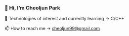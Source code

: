 ### 👋 Hi, I’m Cheoljun Park

🤔 Technologies of interest and currently learning ->  C/C++

📫 How to reach me -> cheoljun99@gmail.com
<!--
⚡ Fun fact: https://www.dbpia.co.kr/journal/articleDetail?nodeId=NODE11227810

[![Hits](https://hits.seeyoufarm.com/api/count/incr/badge.svg?url=https%3A%2F%2Fgithub.com%2Fcheoljun99&count_bg=%2379C83D&title_bg=%23555555&icon=&icon_color=%23E7E7E7&title=hits&edge_flat=false)](https://hits.seeyoufarm.com)
🌱 광운대학교 컴퓨터정보공학부 정보공학전공 (2018.03.01 ~ 2024.02.26 졸업)

🌱 대한민국 육군 전술C4I운용/정비병 (Linux 서버관리) (2020.06.01 ~ 2021.12.01 전역)

🌱 한국정보기술연구원 화이트햇 스쿨 1기 (2023.09.01 ~ 2024.03.22 수료)

🌱 한국정보기술연구원 Best of Best 13기 보안제품개발트랙 (2024.07.01 ~ )

⚡ 자격증 -> 정보처리기사, OPIC (IM1)-->


<!--
**cheoljun99/cheoljun99** is a ✨ _special_ ✨ repository because its `README.md` (this file) appears on your GitHub profile.

Here are some ideas to get you started:

- 🔭 I’m currently working on ...
- 🌱 I’m currently learning ...
- 👯 I’m looking to collaborate on ...
- 🤔 I’m looking for help with ...
- 💬 Ask me about ...
- 📫 How to reach me: ...
- 😄 Pronouns: ...
- ⚡ Fun fact: ...
- 📮
- ![Top Langs](https://github-readme-stats.vercel.app/api/top-langs/?username=cheoljun99&layout=compact&theme=demo)
- [![Hits](https://hits.seeyoufarm.com/api/count/incr/badge.svg?url=https%3A%2F%2Fgithub.com%2Fcheoljun99&count_bg=%2379C83D&title_bg=%23555555&icon=&icon_color=%23E7E7E7&title=hits&edge_flat=false)](https://hits.seeyoufarm.com)
-->
